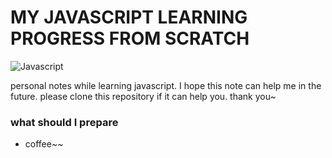 # MY JAVASCRIPT LEARNING PROGRESS FROM SCRATCH

![Javascript](https://upload.wikimedia.org/wikipedia/commons/thumb/9/99/Unofficial_JavaScript_logo_2.svg/512px-Unofficial_JavaScript_logo_2.svg.png)

personal notes while learning javascript. I hope this note can help me in the future. please clone this repository if it can help you. thank you~

### what should I prepare

* coffee~~